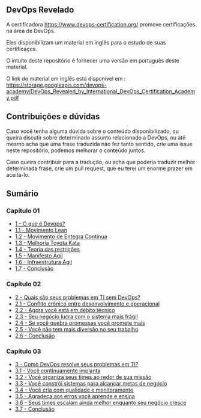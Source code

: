 ## DevOps Revelado

A certificadora https://www.devops-certification.org/ promove certificações na área de DevOps. 

Eles disponibilizam um material em inglês para o estudo de suas certificaçes.

O intuito deste repositório é fornecer uma versão em português deste material.

O link do material em inglês está disponível em : https://storage.googleapis.com/devops-academy/DevOps_Revealed_by_International_DevOps_Certification_Academy.pdf

## Contribuições e dúvidas


Caso você tenha alguma dúvida sobre o conteúdo disponibilizado, ou queira discutir sobre determinado assunto relacionado a DevOps, ou até mesmo acha que uma frase traduzida não fez tanto sentido, crie uma issue neste repositório, podemos melhorar o conteúdo juntos.


Caso queira contribuir para a tradução, ou acha que poderia traduzir melhor determinada frase, crie um pull request, que eu terei um enorme prazer em aceitá-lo.


## Sumário


### Capítulo 01


- [1 - O que é Devops?](https://github.com/lucasfantacuci/DevOpsRevelado/blob/master/CHAPTER01/1-WHATISDEVOPS.md)
- [1.1 - Movimento Lean](https://github.com/lucasfantacuci/DevOpsRevelado/blob/master/CHAPTER01/1-1-LEANMOVEMENT.md)
- [1.2 - Movimento de Entegra Contínua](https://github.com/lucasfantacuci/DevOpsRevelado/blob/master/CHAPTER01/1-2-CONTINUOUSDELIVERYMOVEMENT.md)
- [1.3 - Melhoria Toyota Kata](https://github.com/lucasfantacuci/DevOpsRevelado/blob/master/CHAPTER01/1-3-TOYOTAIMPROVEMENTKATA.md)
- [1.4 - Teoria das restrições](https://github.com/lucasfantacuci/DevOpsRevelado/blob/master/CHAPTER01/1-4-THEORYOFCONSTRAINTS.md)
- [1.5 - Manifesto Ágil](https://github.com/lucasfantacuci/DevOpsRevelado/blob/master/CHAPTER01/1-5-AGILEMANIFESTO.md)
- [1.6 - Infraestrutura Ágil](https://github.com/lucasfantacuci/DevOpsRevelado/blob/master/CHAPTER01/1-6-AGILEINFRASTRUCTURE.md)
- [1.7 - Conclusão](https://github.com/lucasfantacuci/DevOpsRevelado/blob/master/CHAPTER01/1-7-CONCLUSION.md)


### Capítulo 02 


- [2 - Quais são seus problemas em TI sem DevOps?](https://github.com/lucasfantacuci/DevOpsRevelado/blob/master/CHAPTER02/2-WHATISYOURPROBLEMSINTIWITHOUTDEVOPS.md)
- [2.1 - Conflito crônico entre desenvolvimento e operacional](https://github.com/lucasfantacuci/DevOpsRevelado/blob/master/CHAPTER02/2-1-CHRONICCONFLICTBETWEENDEVELOPMENTANDOPERATIONAL.md)
- [2.2 - Agora você está em débito técnico](https://github.com/lucasfantacuci/DevOpsRevelado/blob/master/CHAPTER02/2-2-NOWYOUAREINTECHNICALDEBT.md)
- [2.3 - Seu negócio lucra com o sistema mais frágil](https://github.com/lucasfantacuci/DevOpsRevelado/blob/master/CHAPTER02/2-3-YOURBUSINESSEARNSFROMMOSTFRAGILESYSTEMS.md)
- [2.4 - Se você quebra promessas você promete mais](https://github.com/lucasfantacuci/DevOpsRevelado/blob/master/CHAPTER02/2-4-YOUPROMISSEBIGGERIFYOUBREAKONE.md)
- [2.5 - Você não tem mais diversão no seu trabalho](https://github.com/lucasfantacuci/DevOpsRevelado/blob/master/CHAPTER02/2-5-YOUHAVENOMOREFUNATWORK.md)
- [2.6 - Conclusão](https://github.com/lucasfantacuci/DevOpsRevelado/blob/master/CHAPTER02/2-6-CONCLUSION.md)



### Capítulo 03


- [3 - Como DevOps resolve seus problemas em TI?](https://github.com/lucasfantacuci/DevOpsRevelado/blob/master/CHAPTER03/3-1-YOUCONTINUOUSLYDEPLOY.md#3---como-devops-resolve-seus-problemas-em-ti)
- [3.1 - Você continuamente implanta](https://github.com/lucasfantacuci/DevOpsRevelado/blob/master/CHAPTER03/3-1-YOUCONTINUOUSLYDEPLOY.md)
- [3.2 - Você organiza seus times ao redor de sua missão](https://github.com/lucasfantacuci/DevOpsRevelado/blob/master/CHAPTER03/3-2-YOUORGANIZEYOURTEAMSAROUNDYOURMISSION.md)
- [3.3 - Você constrói sistemas para alcançar metas de negócio](https://github.com/lucasfantacuci/DevOpsRevelado/blob/master/CHAPTER03/3-3-YOUBUILDSYSTEMSTOACHIEVEBUSINESSGOALS.md)
- [3.4 - Você cria com qualidade e monitoramento](https://github.com/lucasfantacuci/DevOpsRevelado/blob/master/CHAPTER03/3-4-YOUCREATEWITHQUALIDADEEMONITORAMENTO.md)
- [3.5 - Agradeça aos erros você aprende e ensina](https://github.com/lucasfantacuci/DevOpsRevelado/blob/master/CHAPTER03/3-5-THANKSTOERRORSYOULEARNANDTEACH.md)
- [3.6 - Seus times escalam ainda melhor enquanto seu negócio cresce](https://github.com/lucasfantacuci/DevOpsRevelado/blob/master/CHAPTER03/3-6-YOURTEAMSSCALEEVENBETTERWHILEYOURBUSINESSGETSBIGGER.md)
- [3.7 - Conclusão]()
